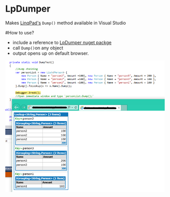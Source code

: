 # LpDumper
Makes [LinqPad's][1] `Dump()` method available in Visual Studio

#How to use?
- include a reference to [LpDumper nuget packge][2] 
- call `Dump()`on any object
- output opens up on default browser.

![](https://raw.githubusercontent.com/amithegde/LpDumper/master/assets/lpDumper.png)

[1]:http://linqpad.net
[2]:https://www.nuget.org/packages/LpDumper
